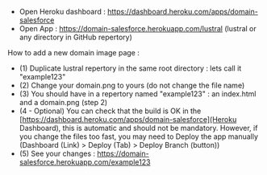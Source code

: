 - Open Heroku dashboard : https://dashboard.heroku.com/apps/domain-salesforce
- Open App : https://domain-salesforce.herokuapp.com/lustral (lustral or any directory in GitHub repertory)


How to add a new domain image page :
- (1) Duplicate lustral repertory in the same root directory : lets call it "example123"
- (2) Change your domain.png to yours (do not change the file name) 
- (3) You should have in a repertory named "example123" : an index.html and a domain.png (step 2)
- (4 - Optional) You can check that the build is OK in the [https://dashboard.heroku.com/apps/domain-salesforce](Heroku Dashboard), this is automatic and should not be mandatory. However, if you change the files too fast, you may need to Deploy the app manually (Dashboard (Link) > Deploy (Tab) > Deploy Branch (button))
- (5) See your changes :  https://domain-salesforce.herokuapp.com/example123

